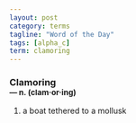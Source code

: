 ```yaml
---
layout: post
category: terms
tagline: "Word of the Day"
tags: [alpha_c]
term: clamoring
---
```


<h3>Clamoring<br/> <small>&mdash; n. (clam<span>&middot;</span>or<span>&middot;</span>ing)</small></h3>
<p><ol><li>a boat tethered to a mollusk</li>
</ol></p>
